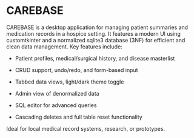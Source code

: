 # CAREBASE

CAREBASE is a desktop application for managing patient summaries and medication records in a hospice setting. It features a modern UI using customtkinter and a normalized sqlite3 database (3NF) for efficient and clean data management. Key features include:

- Patient profiles, medical/surgical history, and disease masterlist

- CRUD support, undo/redo, and form-based input

- Tabbed data views, light/dark theme toggle

- Admin view of denormalized data

- SQL editor for advanced queries

- Cascading deletes and full table reset functionality

Ideal for local medical record systems, research, or prototypes.
